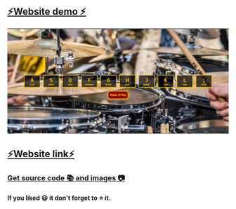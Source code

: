 ## <a href="https://day1trytotune.netlify.app/">:zap:Website demo :zap:</a> 
<img src="https://github.com/kr123Manish/tune_With_Keys/blob/main/code/1.PNG"></img>
## <a href="https://day1trytotune.netlify.app/">:zap:Website link:zap:</a>
### <a href="https://github.com/kr123Manish/tune_With_Keys/tree/main/code">Get source code :books: and images :camera:</a>
#### If you liked :smiley: it don't forget to :star: it.
